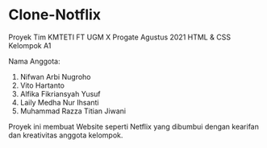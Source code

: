 # Clone-Notflix
Proyek Tim KMTETI FT UGM X Progate Agustus 2021
HTML & CSS Kelompok A1

Nama Anggota: 
1. Nifwan Arbi Nugroho
2. Vito Hartanto
3. Alfika Fikriansyah Yusuf
4. Laily Medha Nur Ihsanti
5. Muhammad Razza Titian Jiwani

Proyek ini membuat Website seperti Netflix yang dibumbui dengan kearifan dan kreativitas anggota kelompok.
